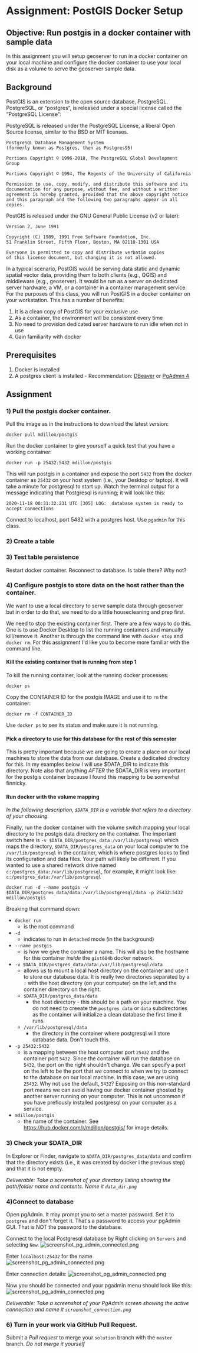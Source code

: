 # Assignment: PostGIS Docker Setup

## Objective: Run postgis in a docker container with sample data

In this assignment you will setup geoserver to run in a docker container on your local machine and configure the docker container to use your local disk as a volume to serve the geoserver sample data. 

## Background
PostGIS is an extension to the open source database, PostgreSQL. PostgreSQL, or “postgres”, is released under a special license called the “PostgreSQL License”:

PostgreSQL is released under the PostgreSQL License, a liberal Open Source license, similar to the BSD or MIT licenses.
```
PostgreSQL Database Management System
(formerly known as Postgres, then as Postgres95)

Portions Copyright © 1996-2018, The PostgreSQL Global Development Group

Portions Copyright © 1994, The Regents of the University of California

Permission to use, copy, modify, and distribute this software and its documentation for any purpose, without fee, and without a written agreement is hereby granted, provided that the above copyright notice and this paragraph and the following two paragraphs appear in all copies.
```
PostGIS is released under the GNU General Public License (v2 or later):

``` GNU GENERAL PUBLIC LICENSE
Version 2, June 1991

Copyright (C) 1989, 1991 Free Software Foundation, Inc.
51 Franklin Street, Fifth Floor, Boston, MA 02110-1301 USA

Everyone is permitted to copy and distribute verbatim copies
of this license document, but changing it is not allowed.
```

In a typical scenario, PostGIS would be serving data static and dynamic spatial vector data, providing them to both clients (e.g., QGIS) and middleware (e.g., geoserver). It  would be run as a server on dedicated server hardware, a VM, or a container in a container management service. For the purposes of this class, you will run PostGIS in a docker container on your workstation. This has a number of benefits:
1) It is a clean copy of PostGIS for your exclusive use
2) As a container, the environment will be consistent every time
3) No need to provision dedicated server hardware to run idle when not in use
4) Gain familiarity with docker

## Prerequisites
1) Docker is installed
2) A postgres client is installed - Recommendation: [DBeaver](https://dbeaver.io/download/) or [PgAdmin 4](https://www.pgadmin.org/download/)

## Assignment

### 1) Pull the postgis docker container.

Pull the image as in the instructions to download the latest version:

```
docker pull mdillon/postgis
```

Run the docker container to give yourself a quick test that you have a working container:

```
docker run -p 25432:5432 mdillon/postgis
```

This will run postgis in a container and expose the port `5432` from the docker container as `25432` on your host system (i.e., your Desktop or laptop). It will take a minute for postgresql to start up. Watch the terminal output for a message indicating that Postgresql is running; it will look like this: 
```
2020-11-18 00:31:32.231 UTC [305] LOG:  database system is ready to accept connections
```

Connect to localhost, port 5432 with a postgres host. Use  `pgadmin` for this class.


### 2) Create a table

### 3) Test table persistence
Restart docker container.
Reconnect to database. 
Is table there?
Why not?


### 4) Configure postgis to store data on the host rather than the container.

We want to use a local directory to serve sample data through geoserver but in order to do that, we need to do a little housecleaning and prep first.

We need to stop the existing container first. There are a few ways to do this. One is to use Docker Desktop to list the running containers and manually kill/remove it. Another is through the command line with `docker stop` and `docker rm`. For this assignment I'd like you to become more familiar with the command line. 

#### Kill the existing container that is running from step 1
To kill the running container, look at the running docker processes:
```
docker ps
```
Copy the CONTAINER ID for the postgis IMAGE and use it to `rm` the container:
```
docker rm -f CONTAINER_ID
```
Use `docker ps` to see its status and make sure it is not running.

#### Pick a directory to use for this database for the rest of this semester
This is pretty important because we are going to create a place on our local machines to store the data from our database. Create a dedicated directory for this. In my examples below I will use $DATA_DIR to indicate this directory. Note also that anything _AFTER_ the $DATA_DIR is very important for the postgis container because I found this mapping to be somewhat finnicky.

#### Run docker with the volume mapping

_In the following description, `$DATA_DIR` is a variable that refers to a directory of your choosing._

Finally, run the docker container with the volume switch mapping your local directory to the postgis data directory on the container. The important switch here is `-v $DATA_DIR/postgres_data:/var/lib/postgresql` which maps the directory, `$DATA_DIR/postgres_data` on your local computer to the `/var/lib/postgresql` in the container, which is where postgres looks to find its configuration and data files. Your path will likely be different. If you wanted to use a shared network drive named `c:/postgres_data:/var/lib/postgresql`, for example, it might look like: `c:/postgres_data:/var/lib/postgresql`

```
docker run -d --name postgis -v $DATA_DIR/postgres_data/data:/var/lib/postgresql/data -p 25432:5432 mdillon/postgis
```
Breaking that command down:
- `docker run` 
  - is the root command
- `-d` 
  - indicates to run in `detached` mode (in the background)
- `--name postgis` 
  - is how we give the container a name. This will also be the hostname for this container _inside_ the `gist604b` docker network.
- `-v $DATA_DIR/postgres_data/data:/var/lib/postgresql/data` 
  - allows us to mount a local host directory on the container and use it to store our database data. It is really two directories separated by a `:` with the host directory (on your computer) on the left and the container directory on the right. 
  - `$DATA_DIR/postgres_data/data` 
    - the host directory - this should be a path on your machine. You do not need to creeate the `postgres_data` or `data` subdirectories as the container will initialize a clean database the first time it runs.
  - `/var/lib/postgresql/data`
    - the directory in the container where postgresql will store database data. Don't touch this.
- `-p 25432:5432` 
  - is a mapping between the host computer port `25432` and the container port `5432`. Since the container will run the database on `5432`, the port on the right shouldn't change. We can specify a port on the left to be the port that _we_ connect to when we try to connect to the database on our local machine. In this case, we are using `25432`. Why not use the default, `5432`? Exposing on this non-standard port means we can avoid having our docker container ghosted by another server running on your computer. This is not uncommon if you have prefiously installed postgresql on your computer as a service.
- `mdillon/postgis`
  - the name of the container. See https://hub.docker.com/r/mdillon/postgis/ for image details.

### 3) Check your $DATA_DIR
In Explorer or Finder, navigate to `$DATA_DIR/postgres_data/data` and confirm that the directory exists (i.e., it was created by docker i the previous step) and that it is not empty.


_Deliverable: Take a screenshot of your directory listing showing the path/folder name and contents. Name it `data_dir.png`_

### 4)Connect to database
Open pgAdmin. It may prompt you to set a master password. Set it to `postgres` and don't forget it. That's a password to access your pgAdmin GUI. That is NOT the password to the database.

Connect to the local Postgresql database by Right clicking on `Servers` and selecting `New`.
![screenshot_pg_admin_connected.png](screenshot_pgadmin_create_server.png)

Enter `localhost:25432` for the name
![screenshot_pg_admin_connected.png](screenshot_pgadmin_connection_1.png)

Enter connection details:
![screenshot_pg_admin_connected.png](screenshot_pgadmin_connection_2.png)

Now you should be connected and your pgadmin menu should look like this:
![screenshot_pg_admin_connected.png](screenshot_pgadmin_connected.png)

_Deliverable: Take a screenshot of your PgAdmin screen showing the active connection and name it `screenshot_connection.png`_

### 6) Turn in your work via GitHub Pull Request. 

Submit a *Pull request* to merge your `solution` branch with the `master` branch. _Do not merge it yourself_

